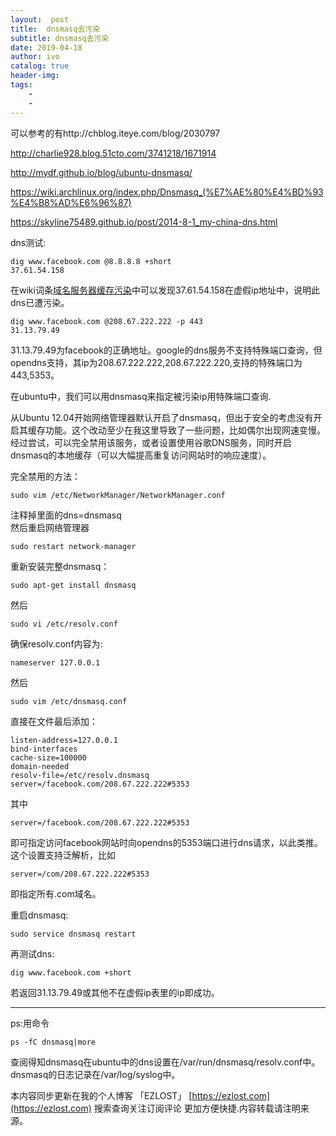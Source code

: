 ```yaml
---
layout:  post
title:  dnsmasq去污染
subtitle: dnsmasq去污染 
date: 2019-04-18
author: ivo
catalog: true
header-img:
tags:
    - 
    - 
---
```

可以参考的有http://chblog.iteye.com/blog/2030797

http://charlie928.blog.51cto.com/3741218/1671914

http://mydf.github.io/blog/ubuntu-dnsmasq/

https://wiki.archlinux.org/index.php/Dnsmasq_(%E7%AE%80%E4%BD%93%E4%B8%AD%E6%96%87)

https://skyline75489.github.io/post/2014-8-1_my-china-dns.html

dns测试:

    dig www.facebook.com @8.8.8.8 +short
    37.61.54.158  

在wiki词条[域名服务器缓存污染](http://zh.wikipedia.org/zh-cn/%E5%9F%9F%E5%90%8D%E6%9C%8D%E5%8A%A1%E5%99%A8%E7%BC%93%E5%AD%98%E6%B1%A1%E6%9F%93#cite_note-3)中可以发现37.61.54.158在虚假ip地址中，说明此dns已遭污染。

    dig www.facebook.com @208.67.222.222 -p 443
    31.13.79.49  

31.13.79.49为facebook的正确地址。google的dns服务不支持特殊端口查询，但opendns支持，其ip为208.67.222.222,208.67.222.220,支持的特殊端口为443,5353。

在ubuntu中，我们可以用dnsmasq来指定被污染ip用特殊端口查询.

从Ubuntu 12.04开始网络管理器默认开启了dnsmasq，但出于安全的考虑没有开启其缓存功能。这个改动至少在我这里导致了一些问题，比如偶尔出现网速变慢。经过尝试，可以完全禁用该服务，或者设置使用谷歌DNS服务，同时开启dnsmasq的本地缓存（可以大幅提高重复访问网站时的响应速度）。

完全禁用的方法：

    sudo vim /etc/NetworkManager/NetworkManager.conf

注释掉里面的dns=dnsmasq  
然后重启网络管理器

    sudo restart network-manager

重新安装完整dnsmasq：

    sudo apt-get install dnsmasq

然后

    sudo vi /etc/resolv.conf

确保resolv.conf内容为:

    nameserver 127.0.0.1

然后

    sudo vim /etc/dnsmasq.conf

直接在文件最后添加：

    listen-address=127.0.0.1
    bind-interfaces
    cache-size=100000
    domain-needed
    resolv-file=/etc/resolv.dnsmasq
    server=/facebook.com/208.67.222.222#5353 

其中

    server=/facebook.com/208.67.222.222#5353

即可指定访问facebook网站时向opendns的5353端口进行dns请求，以此类推。  
这个设置支持泛解析，比如

    server=/com/208.67.222.222#5353

即指定所有.com域名。

重启dnsmasq:

    sudo service dnsmasq restart

再测试dns:

    dig www.facebook.com +short

若返回31.13.79.49或其他不在虚假ip表里的ip即成功。

* * *

ps:用命令

    ps -fC dnsmasq|more

查阅得知dnsmasq在ubuntu中的dns设置在/var/run/dnsmasq/resolv.conf中。  
dnsmasq的日志记录在/var/log/syslog中。


本内容同步更新在我的个人博客 「EZLOST」 [https://ezlost.com](https://ezlost.com)  搜索查询关注订阅评论 更加方便快捷.内容转载请注明来源。
